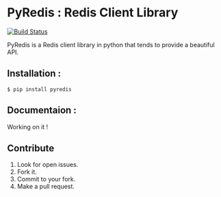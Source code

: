 PyRedis : Redis Client Library
====================
[![Build Status](https://secure.travis-ci.org/toutouastro/redis-client-library.png)](http://travis-ci.org/toutouastro/redis-client-library)

PyRedis is a Redis client library in python that tends to provide a beautiful API.

Installation :
--------------
```shell
$ pip install pyredis
````

Documentaion : 
--------------
Working on it !

Contribute
----------

1. Look for open issues.
2. Fork it.
3. Commit to your fork.
4. Make a pull request.